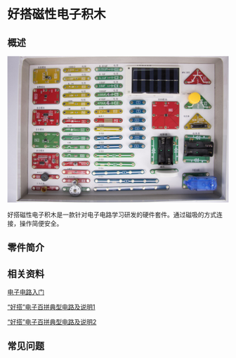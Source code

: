 # 好搭磁性电子积木

## 概述

![](../.gitbook/assets/jimu-1.jpg)

好搭磁性电子积木是一款针对电子电路学习研发的硬件套件。通过磁吸的方式连接，操作简便安全。

## 零件简介



## 相关资料

[电子电路入门](https://github.com/Haohaodada-official/docs/blob/master/jiao-xue-chan-pin/pdf/%E7%94%B5%E5%AD%90%E7%94%B5%E8%B7%AF%E5%85%A5%E9%97%A8-V2.pdf)

[“好搭”电子百拼典型电路及说明1](https://github.com/Haohaodada-official/docs/blob/master/jiao-xue-chan-pin/pdf/%E2%80%9C%E5%A5%BD%E6%90%AD%E2%80%9D%E7%94%B5%E5%AD%90%E7%99%BE%E6%8B%BC%E5%85%B8%E5%9E%8B%E7%94%B5%E8%B7%AF%E5%8F%8A%E8%AF%B4%E6%98%8E%E5%8D%B0%E5%88%B7%E7%89%88_100417.pdf)

[“好搭”电子百拼典型电路及说明2](https://github.com/Haohaodada-official/docs/blob/master/jiao-xue-chan-pin/pdf/%E2%80%9C%E5%A5%BD%E6%90%AD%E2%80%9D%E7%94%B5%E5%AD%90%E7%99%BE%E6%8B%BC%E5%85%B8%E5%9E%8B%E7%94%B5%E8%B7%AF%E5%8F%8A%E8%AF%B4%E6%98%8E%E5%8D%B0%E5%88%B7%E7%89%88_20050(1).pdf)

## 常见问题
